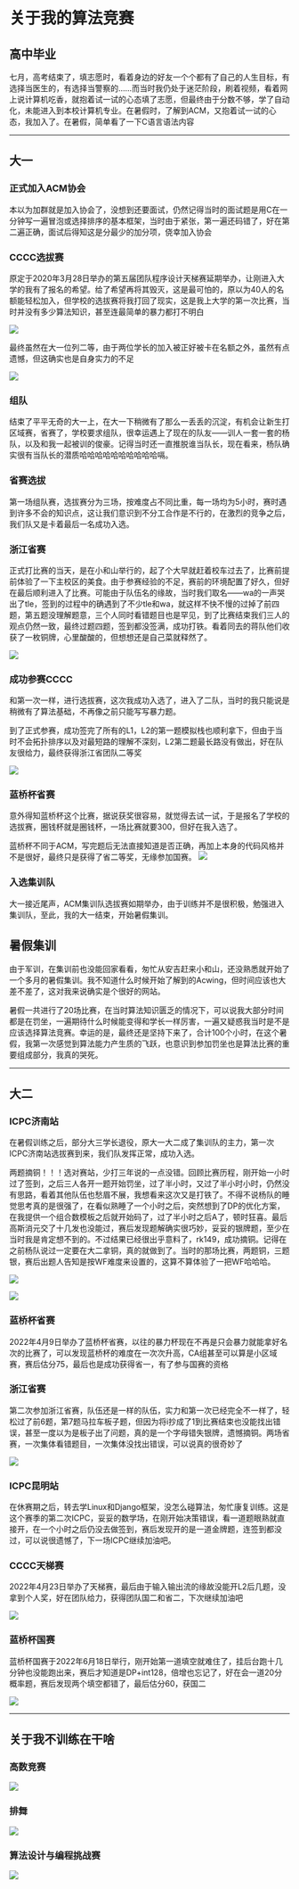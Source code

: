 # 关于我的算法竞赛
## 高中毕业
七月，高考结束了，填志愿时，看着身边的好友一个个都有了自己的人生目标，有选择当医生的，有选择当警察的……而当时我仍处于迷茫阶段，刷着视频，看着网上说计算机吃香，就抱着试一试的心态填了志愿，但最终由于分数不够，学了自动化，未能进入到本校计算机专业。在暑假时，了解到ACM，又抱着试一试的心态，我加入了。在暑假，简单看了一下C语言语法内容

---

## 大一
### 正式加入ACM协会
本以为加群就是加入协会了，没想到还要面试，仍然记得当时的面试题是用C在一分钟写一遍冒泡或选择排序的基本框架，当时由于紧张，第一遍还码错了，好在第二遍正确，面试后得知这是分最少的加分项，侥幸加入协会

### CCCC选拔赛
原定于2020年3月28日举办的第五届团队程序设计天梯赛延期举办，让刚进入大学的我有了报名的希望。给了希望再将其毁灭，这是最可怕的，原以为40人的名额能轻松加入，但学校的选拔赛将我打回了现实，这是我上大学的第一次比赛，当时并没有多少算法知识，甚至连最简单的暴力都打不明白

![](../img/1.jpg)

最终虽然在大一位列二等，由于两位学长的加入被正好被卡在名额之外，虽然有点遗憾，但这确实也是自身实力的不足

![](../img/2.jpg)

### 组队
结束了平平无奇的大一上，在大一下稍微有了那么一丢丢的沉淀，有机会让新生打区域赛，省赛了，学校要求组队，很幸运遇上了现在的队友——训人一套一套的杨队，以及和我一起被训的俊豪。记得当时还一直推脱谁当队长，现在看来，杨队确实很有当队长的潜质哈哈哈哈哈哈哈哈哈哈嗝。

### 省赛选拔
第一场组队赛，选拔赛分为三场，按难度占不同比重，每一场均为5小时，赛时遇到许多不会的知识点，这让我们意识到不分工合作是不行的，在激烈的竞争之后，我们队又是卡着最后一名成功入选。

### 浙江省赛
正式打比赛的当天，是在小和山举行的，起了个大早就赶着校车过去了，比赛前提前体验了一下主校区的美食。由于参赛经验的不足，赛前的环境配置了好久，但好在最后顺利进入了比赛。可能由于队伍名的缘故，当时我们取名——wa的一声哭出了tle，签到的过程中的确遇到了不少tle和wa，就这样不快不慢的过掉了前四题，第五题没理解题意，三个人同时看错题目也是罕见，到了比赛结束我们三人的观点仍然一致，最终过题四题，签到都没签满，成功打铁。看着同去的蒋队他们收获了一枚铜牌，心里酸酸的，但想想还是自己菜就释然了。

![](../img/3.jpg)

### 成功参赛CCCC
和第一次一样，进行选拔赛，这次我成功入选了，进入了二队，当时的我只能说是稍微有了算法基础，不再像之前只能写写暴力题。

到了正式参赛，成功签完了所有的L1，L2的第一题模拟栈也顺利拿下，但由于当时不会拓扑排序以及对最短路的理解不深刻，L2第二题最长路没有做出，好在队友很给力，最终获得浙江省团队二等奖

![](../img/4.png)

### 蓝桥杯省赛
意外得知蓝桥杯这个比赛，据说获奖很容易，就觉得去试一试，于是报名了学校的选拔赛，圈钱杯就是圈钱杯，一场比赛就要300，但好在我入选了。

蓝桥杯不同于ACM，写完题后无法直接知道是否正确，再加上本身的代码风格并不是很好，最终只是获得了省二等奖，无缘参加国赛。
![](../img/5.jpg)


### 入选集训队
大一接近尾声，ACM集训队选拔赛如期举办，由于训练并不是很积极，勉强进入集训队，至此，我的大一结束，开始暑假集训。

## 暑假集训
由于军训，在集训前也没能回家看看，匆忙从安吉赶来小和山，还没熟悉就开始了一个多月的暑假集训。我不知道什么时候开始了解到的Acwing，但时间应该也大差不差了，这对我来说确实是个很好的网站。

暑假一共进行了20场比赛，在当时算法知识匮乏的情况下，可以说我大部分时间都是在罚坐，一遍期待什么时候能变得和学长一样厉害，一遍又疑惑我当时是不是应该选择算法竞赛。幸运的是，最终还是坚持下来了，合计100个小时，在这个暑假，我第一次感觉到算法能力产生质的飞跃，也意识到参加罚坐也是算法比赛的重要组成部分，我真的哭死。

---

## 大二
### ICPC济南站
在暑假训练之后，部分大三学长退役，原大一大二成了集训队的主力，第一次ICPC济南站选拔赛到来，我们队发挥正常，成功入选。

两题摘铜！！！选对赛站，少打三年说的一点没错。回顾比赛历程，刚开始一小时过了签到，之后三人各开一题开始罚坐，过了半小时，又过了半小时小时，仍然没有思路，看着其他队伍也愁眉不展，我想看来这次又是打铁了。不得不说杨队的睡觉思考真的是很强了，在看似熟睡了一个小时之后，突然想到了DP的优化方案，在我提供一个组合数模板之后就开始码了，过了半小时之后A了，顿时狂喜。最后高斯消元交了十几发也没能过，赛后发现题解确实很巧妙，妥妥的银牌题，至少在当时我是肯定想不到的。不过结果已经很出乎意料了，rk149，成功摘铜。记得在之前杨队说过一定要在大二拿铜，真的就做到了。当时的那场比赛，两题铜，三题银，赛后出题人告知是按WF难度来设置的，这算不算体验了一把WF哈哈哈。

![](../img/6.png)

![](../img/7.jpg)

### 蓝桥杯省赛
2022年4月9日举办了蓝桥杯省赛，以往的暴力杯现在不再是只会暴力就能拿好名次的比赛了，可以发现蓝桥杯的难度在一次次升高，CA组甚至可以算是小区域赛，赛后估分75，最后也是成功获得省一，有了参与国赛的资格

### 浙江省赛
第二次参加浙江省赛，队伍还是一样的队伍，实力和第一次已经完全不一样了，轻松过了前6题，第7题马拉车板子题，但因为将i抄成了1到比赛结束也没能找出错误，甚至一度以为是板子出了问题，真的是一个字母错失银牌，遗憾摘铜。两场省赛，一次集体看错题目，一次集体没找出错误，可以说真的很奇妙了

![](../img/8.jpg)



### ICPC昆明站
在休赛期之后，转去学Linux和Django框架，没怎么碰算法，匆忙康复训练。这是这个赛季的第二次ICPC，妥妥的数学场，在刚开始决策错误，看一道题眼熟就直接开，在一个小时之后仍没去做签到，赛后发现开的是一道金牌题，连签到都没过，可以说很遗憾了，下一场ICPC继续加油吧。


### CCCC天梯赛
2022年4月23日举办了天梯赛，最后由于输入输出流的缘故没能开L2后几题，没拿到个人奖，好在团队给力，获得团队国二和省二，下次继续加油吧

![](../img/9.png)

### 蓝桥杯国赛
蓝桥杯国赛于2022年6月18日举行，刚开始第一道填空就难住了，挂后台跑十几分钟也没能跑出来，赛后才知道是DP+int128，倍增也忘记了，好在会一道20分概率题，赛后发现两个填空都错了，最后估分60，获国二

![](../img/10.png)

---

## 关于我不训练在干啥
### 高数竞赛
![](../img/11.png)

### 排舞
![](../img/12.png)

### 算法设计与编程挑战赛
![](../img/13.png)